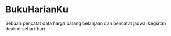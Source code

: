 # BukuHarianKu
Sebuah pencatat data harga barang belanjaan dan pencatat jadwal kegiatan dealine sehari-hari
